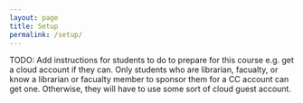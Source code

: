 ```yaml
---
layout: page
title: Setup
permalink: /setup/
---
```


TODO: Add instructions for students to do to prepare for this course e.g. get a cloud account if they can. Only students who are librarian, facualty, or know a librarian or facualty member to sponsor them for a CC account can get one. Otherwise, they will have to use some sort of cloud guest account.
